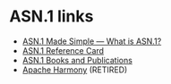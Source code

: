 # ASN.1 links

* [ASN.1 Made Simple — What is ASN.1?](http://www.oss.com/asn1/resources/asn1-made-simple/introduction.html)
* [ASN.1 Reference Card](http://www.oss.com/asn1/resources/reference/asn1-reference-card.html)
* [ASN.1 Books and Publications](http://www.oss.com/asn1/resources/books-whitepapers-pubs/asn1-books.html)
* [Apache Harmony](http://harmony.apache.org/subcomponents/classlibrary/asn1_framework.html) (RETIRED)
